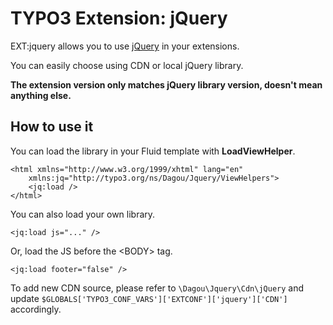 # TYPO3 Extension: jQuery
EXT:jquery allows you to use [jQuery](http://jquery.com/) in your extensions.

You can easily choose using CDN or local jQuery library.

**The extension version only matches jQuery library version, doesn't mean anything else.**

## How to use it
You can load the library in your Fluid template with **LoadViewHelper**.

	<html xmlns="http://www.w3.org/1999/xhtml" lang="en"
		xmlns:jq="http://typo3.org/ns/Dagou/Jquery/ViewHelpers">
		<jq:load />
	</html>

You can also load your own library.

    <jq:load js="..." />
    
Or, load the JS before the &lt;BODY&gt; tag.

    <jq:load footer="false" />
    
To add new CDN source, please refer to `\Dagou\Jquery\Cdn\jQuery` and update `$GLOBALS['TYPO3_CONF_VARS']['EXTCONF']['jquery']['CDN']` accordingly.